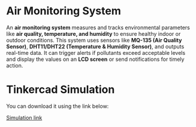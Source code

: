 # **Air Monitoring System**

An **air monitoring system** measures and tracks environmental parameters like **air quality, temperature, and humidity** to ensure healthy indoor or outdoor conditions. This system uses sensors like **MQ-135 (Air Quality Sensor)**, **DHT11/DHT22 (Temperature & Humidity Sensor)**, and outputs real-time data. It can trigger alerts if pollutants exceed acceptable levels and display the values on an **LCD screen** or send notifications for timely action.

# **Tinkercad Simulation**  
You can download it using the link below:

[Simulation link](https://www.tinkercad.com/things/3dcBQSMUJu9-air-quality-monitoring)  

